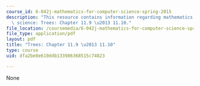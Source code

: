 ```yaml
---
course_id: 6-042j-mathematics-for-computer-science-spring-2015
description: "This resource contains information regarding mathematics for computer\
  \ science: Trees: Chapter 11.9 \u2013 11.10."
file_location: /coursemedia/6-042j-mathematics-for-computer-science-spring-2015/dfa2be0e610ddb133986368515c74823_MIT6_042JS15_Session21.pdf
file_type: application/pdf
layout: pdf
title: "Trees: Chapter 11.9 \u2013 11.10"
type: course
uid: dfa2be0e610ddb133986368515c74823

---
```

None